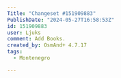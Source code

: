 ```yaml
---
Title: "Changeset #151909883"
PublishDate: "2024-05-27T16:58:53Z"
id: 151909883
user: Ljuks
comment: Add Books.
created_by: OsmAnd+ 4.7.17
tags:
  - Montenegro

---
```

